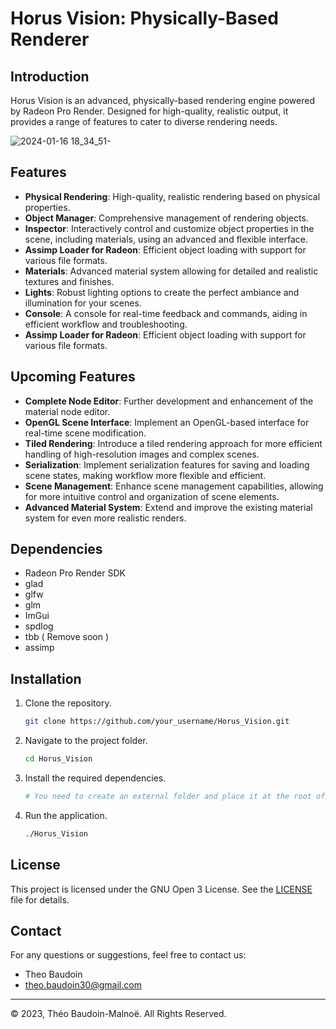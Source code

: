 # Horus Vision: Physically-Based Renderer

## Introduction

Horus Vision is an advanced, physically-based rendering engine powered by Radeon Pro Render. Designed for high-quality, realistic output, it provides a range of features to cater to diverse rendering needs.

![2024-01-16 18_34_51-](https://github.com/TheoBaudoinLighting/Horus-Vision/assets/30130580/f6195652-a41f-4bf9-8a1f-4dfa9eaf9c91)

## Features

- **Physical Rendering**: High-quality, realistic rendering based on physical properties.
- **Object Manager**: Comprehensive management of rendering objects.
- **Inspector**: Interactively control and customize object properties in the scene, including materials, using an advanced and flexible interface.
- **Assimp Loader for Radeon**: Efficient object loading with support for various file formats.
- **Materials**: Advanced material system allowing for detailed and realistic textures and finishes.
- **Lights**: Robust lighting options to create the perfect ambiance and illumination for your scenes.
- **Console**: A console for real-time feedback and commands, aiding in efficient workflow and troubleshooting.
- **Assimp Loader for Radeon**: Efficient object loading with support for various file formats.


## Upcoming Features

- **Complete Node Editor**: Further development and enhancement of the material node editor.
- **OpenGL Scene Interface**: Implement an OpenGL-based interface for real-time scene modification.
- **Tiled Rendering**: Introduce a tiled rendering approach for more efficient handling of high-resolution images and complex scenes.
- **Serialization**: Implement serialization features for saving and loading scene states, making workflow more flexible and efficient.
- **Scene Management**: Enhance scene management capabilities, allowing for more intuitive control and organization of scene elements.
- **Advanced Material System**: Extend and improve the existing material system for even more realistic renders.

## Dependencies

- Radeon Pro Render SDK
- glad
- glfw
- glm
- ImGui
- spdlog
- tbb ( Remove soon )
- assimp

## Installation

1. Clone the repository.
    ```bash
    git clone https://github.com/your_username/Horus_Vision.git
    ```
2. Navigate to the project folder.
    ```bash
    cd Horus_Vision
    ```
3. Install the required dependencies.
    ```bash
    # You need to create an external folder and place it at the root of the project with your dependencies inside
    ```
4. Run the application.
    ```bash
    ./Horus_Vision
    ```

## License

This project is licensed under the GNU Open 3 License. See the [LICENSE](LICENSE) file for details.

## Contact

For any questions or suggestions, feel free to contact us:

- Theo Baudoin
- theo.baudoin30@gmail.com

---

© 2023, Théo Baudoin-Malnoë. All Rights Reserved.
